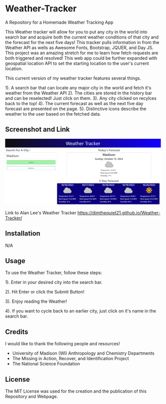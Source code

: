 # Weather-Tracker
A Repository for a Homemade Weather Tracking App

This Weather tracker will allow for you to put any city in the world into search bar and acquire both the current weather conditions of that city and the forecast for the next five days! This tracker pulls information in from the Weather API as wells as Awesome Fonts, Bootstrap, JQUER, and Day JS. This project was an amazing stretch for me to learn how fetch requests are both triggered and resolved! This web app could be further expanded with geospatial location API to set the starting location to the user's current location. 

This current version of my weather tracker features several things.

1). A search bar that can locate any major city in the world and fetch it's weather from the Weather API
2). The cities are stored in the history bar and can be reselected! Just click on them.
3). Any city clicked on recylces back to the top!
4). The current forecast as well as the next five day forecast are presented on the page.
5). Distinctive icons describe the weather to the user based on the fetched data.


## Screenshot and Link

![Screenshot of Alan Lee's Weather Tracker](/assets/screenshot.png?raw=true "Alan Lee's Weather Tracker")

Link to Alan Lee's Weather Tracker https://dimthequiet21.github.io/Weather-Tracker/

## Installation

N/A

## Usage

To use the Weather Tracker, follow these steps:

1). Enter in your desired city into the search bar.

2). Hit Enter or click the Submit Button!

3). Enjoy reading the Weather!

4). If you want to cycle back to an earlier city, just click on it's name in the search bar.

## Credits

I would like to thank the following people and resources!
- University of Madison (WI) Anthropology and Chemistry Departments
- The Missing in Action, Recover, and Identification Project
- The National Science Foundation

## License

The MIT License was used for the creation and the publication of this Repository and Webpage.